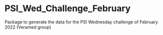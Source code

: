 # PSI_Wed_Challenge_February
Package to generate the data for the PSI Wednesday challenge of February 2022 (Veramed group)
